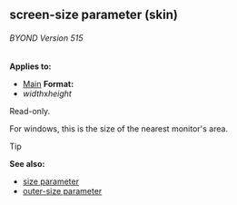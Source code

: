## screen-size parameter (skin) 
###### BYOND Version 515

<!-- -->
**Applies to:**
+   [Main](/ref/skin/control/main.md) <!-- -->
**Format:**
+   *width*x*height*


Read-only. 

For windows, this is the size of the
nearest monitor\'s area.

> [!TIP] 
> **See also:**
> +   [size parameter](/ref/skin/param/size.md) 
> +   [outer-size parameter](/ref/skin/param/outer-size.md) 